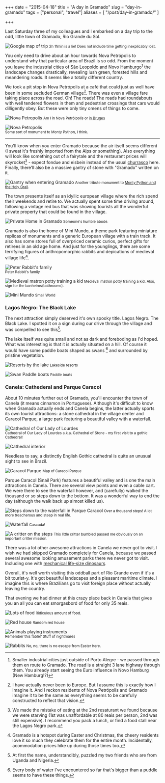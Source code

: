 +++
date = "2015-04-18"
title = "A day in Gramado"
slug = "day-in-gramado"
tags = ["personal", "travel"]
aliases = [ "/post/day-in-gramado/" ]

+++

Last Saturday three of my colleagues and I embarked on a day trip to the odd, little town of Gramado, Rio Grande du Sol.

![Google map of trip](http://i.imgur.com/4mshU4Ml.png)
<small>2h 11min is a lie! Does not include time getting inexplicably lost.</small>

You only need to drive about an hour towards Nova Petrópolis to understand why that particular area of Brazil is so odd. From the moment you leave the industrial cities of São Leopoldo and Novo Hamburgo[^cities] the landscape changes drastically, revealing lush green, forested hills and meandering roads. It seems like a totally different country.

We took a pit stop in Nova Petrópolis at a cafè that could just as well have been in some secluded German village[^europe]. There was even a village fare taking place across the road. Oh! The roads! The roads had roundabouts with well tendered flowers in them and pedestrian crossings that cars would dilligently obey. But these were only tiny omens of things to come.

![Nova Petropolis](http://i.imgur.com/9HfNwIml.jpg)
<small>Am I in Nova Petrólpolis or [in Bruges](http://www.imdb.com/title/tt0780536/)</small>

![Nova Petropolis](http://i.imgur.com/5X9XbhEl.jpg)<br/>
<small>Some sort of monument to Monty Python, I think.</small>

---

You'll know when you enter Gramado because the air itself seems different (I sweat it's freshly imported from the Alps or something). Also everything will look like something out of a fairytale and the restaurant prices will skyrocket[^caro] - expect fondue and eisbein instead of the usual [churrasco](https://en.wikipedia.org/wiki/Churrasco) here. Finally, there'll also be a massive gantry of stone with "Gramado" written on it.

![Gantry when entering Gramado](http://i.imgur.com/JGNTSMBl.jpg)
<small>Another tribute monument to [Monty Python and the Holy Grail](https://www.youtube.com/watch?v=A8yjNbcKkNY).</small>

The town presents itself as an idyllic european village where the rich spend their weekends and retire to. We actually spent some time driving around, following a vintage red bus that was showing tourists all the wonderful private property that could be found in the village.

![Private Home in Gramado](http://i.imgur.com/qHqmrztl.jpg)
<small>Someone's humble abode.</small>

Gramado is also the home of Mini Mundo, a theme park featuring miniature replicas of monuments and a generic European village with a train track. It also has some stores full of overpriced ceramic curios, perfect gifts for retirees in an old age home. And just for the younglings, there are some terrifying figures of anthropomorphic rabbits and depications of medieval village life[^holidays].

![Peter Rabbit's family](http://i.imgur.com/s25KOWel.jpg)<br/>
<small>Peter Rabbit's family</small>

![Medieval matron potty training a kid](http://i.imgur.com/gL1LDMtl.jpg)
<small>Medieval matron potty training a kid. Also, sign for the banheiros(bathrooms).</small>

![Mini Mundo](http://i.imgur.com/ZNNdrcCl.jpg)
<small>Small World</small>

### Lagos Negro: The Black Lake
The next attraction simply deserved it's own spooky title. Lagos Negro. The Black Lake. I spotted it on a sign during our drive through the village and was compelled to see this[^lagos negro].

The lake itself was quite small and not as dark and foreboding as I'd hoped. What was interesting is that it is actually situated on a hill. Of course it would have some paddle boats shaped as swans [^paddle boats] and surrounded by pristine vegetation. 

![Resorts by the lake](http://i.imgur.com/tH5mA7El.jpg)
<small>Lakeside resorts</small>

![Swan Paddle boats](http://i.imgur.com/wEKJdM7l.jpg)
<small>Paddle boats</small>

### Canela: Cathederal and Parque Caracol

About 10 minutes further out of Gramado, you'll encounter the town of Canela (it means cinnamon in Portuguese). Although it's difficult to know when Gramado actually ends and Canela begins, the latter actually sports its own tourist attractions: a stone cathedral in the village center and Caracol Parque, a large park featuring a beautiful valley with a waterfall.

![Cathedral of Our Lady of Lourdes](http://i.imgur.com/DMXHPL4l.jpg)<br/>
<small>Cathedral of Our Lady of Lourdes a.k.a. Cathedral of Stone - my first visit to a gothic Cathedral!</small>

![Cathedral interior](http://i.imgur.com/hotRgh6l.jpg)

Needless to say, a distinctly English Gothic cathedral is quite an unusual sight to see in Brazil.

![Caracol Parque](http://i.imgur.com/HQo0dsOl.jpg)
<small>Map of Caracol Parque</small>

Parque Caracol (Snail Park) features a beautiful valley and is one the main attractions in Canela. There are several view points and even a cable cart. We were there to see the waterfall however, and (carefully) walked the thousand or so steps down to the bottom. It was a wonderful way to end the day (although the walk back up almost killed us).

![Steps down to the waterfall in Parque Caracol](http://i.imgur.com/cPApFMcl.jpg)
<small>Over a thousand steps! A lot more treacherous and steep in real life.</small>

![Waterfall](http://i.imgur.com/FJP1lkil.jpg)
<small>Cascada!</small>

![A critter on the steps](http://i.imgur.com/Hw1PM4El.jpg)
<small>This little critter bumbled passed me obviously on an important critter mission.</small>

There was a lot other awesome attractions in Canela we never got to visit. I wish we had skipped Gramado completely for Canela, because we passed several awesome looking amusement parks there we never got to visit. Including one with [mechanical life-size dinosaurs](https://www.youtube.com/watch?v=2LX0jWKbTpc).

Overall, it's well worth visiting this oddball part of Rio Grande even if it's a bit tourist-y. It's got beautiful landscapes and a pleasant maritime climate. I imagine this is where Brazilians go to visit foreign place without actually leaving the country.

That evening we had dinner at this crazy place back in Canela that gives you an all you can eat smorgasbord of food for only 35 reais.

![Lots of food](http://i.imgur.com/bEBZHr2l.jpg)
<small>Ridiculous amount of food.</small>

![Red house](http://i.imgur.com/1TgqrbLl.jpg)
<small>Random red house</small>

![Animals playing instruments](http://i.imgur.com/aZDijFsl.jpg)<br/>
<small>Remember this fable? Stuff of nightmares</small>

![Rabbits](http://i.imgur.com/nNtMyyql.jpg)
<small>No, no, there is no escape from Easter here.</small>


[^cities]: Smaller industrial cities just outside of Porto Alegre - we passed through them en route to Gramado. The road is a straight 3 lane highway through them. You already start seeing the Euro influence in Novo Hamburg (New Hamburg!?)

[^europe]: I have actually never been to Europe. But I assume this is exactly how I imagine it. And I reckon residents of Nova Petrópolis and Gramado imagine it to be the same as everything seems to be carefully constructed to reflect that vision.

[^caro]: We made the mistake of eating at the 2nd resaturant we found because we were starving (1st was unaffordable at 80 reais per person, 2nd was still expensive). I recommend you pack a lunch, or find a food stall near the Lagos Negro park.

[^holidays]: Gramado is a hotspot during Easter and Christmas, the cheery residents love it so much they celebrate them for the entire month. Incidentally, acommodation prices hike up during those times too.

[^lagos negro]: At first the name, understandibly, puzzled my two friends who are from Uganda and Nigeria.

[^paddle boats]: Every body of water I've encountered so far that's bigger than a puddle seems to have these things.
